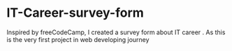 # IT-Career-survey-form
Inspired by freeCodeCamp, I created a survey form about IT career . As this is the very first project in web developing journey 
